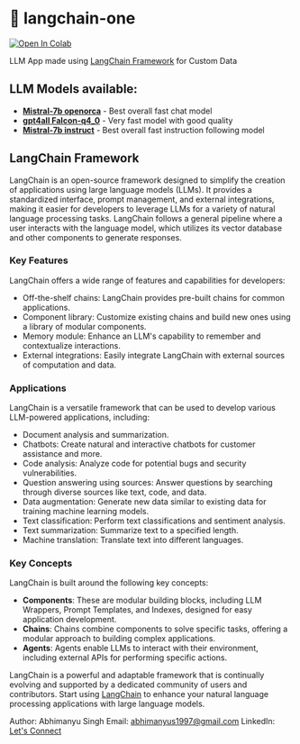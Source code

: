 # 🚀 langchain-one

<a target="_blank" href="https://colab.research.google.com/github/abhimanyus1997/langchain-one/blob/master/tests/test.ipynb">
  <img src="https://colab.research.google.com/assets/colab-badge.svg" alt="Open In Colab"/>
</a>

LLM App made using [LangChain Framework](#langchain-framework) for Custom Data

## LLM Models available:

* [__Mistral-7b openorca__](https://gpt4all.io/models/gguf/mistral-7b-openorca.Q4_0.gguf) - Best overall fast chat model
* [__gpt4all Falcon-q4_0__](https://gpt4all.io/models/gguf/gpt4all-falcon-q4_0.gguf) - Very fast model with good quality
* [__Mistral-7b instruct__](https://gpt4all.io/models/gguf/mistral-7b-instruct-v0.1.Q4_0.gguf) - Best overall fast instruction following model


## LangChain Framework

LangChain is an open-source framework designed to simplify the creation of applications using large language models (LLMs). It provides a standardized interface, prompt management, and external integrations, making it easier for developers to leverage LLMs for a variety of natural language processing tasks. LangChain follows a general pipeline where a user interacts with the language model, which utilizes its vector database and other components to generate responses.

### Key Features

LangChain offers a wide range of features and capabilities for developers:

- Off-the-shelf chains: LangChain provides pre-built chains for common applications.
- Component library: Customize existing chains and build new ones using a library of modular components.
- Memory module: Enhance an LLM's capability to remember and contextualize interactions.
- External integrations: Easily integrate LangChain with external sources of computation and data.

### Applications

LangChain is a versatile framework that can be used to develop various LLM-powered applications, including:

- Document analysis and summarization.
- Chatbots: Create natural and interactive chatbots for customer assistance and more.
- Code analysis: Analyze code for potential bugs and security vulnerabilities.
- Question answering using sources: Answer questions by searching through diverse sources like text, code, and data.
- Data augmentation: Generate new data similar to existing data for training machine learning models.
- Text classification: Perform text classifications and sentiment analysis.
- Text summarization: Summarize text to a specified length.
- Machine translation: Translate text into different languages.

### Key Concepts

LangChain is built around the following key concepts:

- **Components**: These are modular building blocks, including LLM Wrappers, Prompt Templates, and Indexes, designed for easy application development.
- **Chains**: Chains combine components to solve specific tasks, offering a modular approach to building complex applications.
- **Agents**: Agents enable LLMs to interact with their environment, including external APIs for performing specific actions.

LangChain is a powerful and adaptable framework that is continually evolving and supported by a dedicated community of users and contributors. Start using [LangChain](https://langchain.io) to enhance your natural language processing applications with large language models.

Author: Abhimanyu Singh
Email: [abhimanyus1997@gmail.com](mailto:abhimanyus1997@gmail.com)
LinkedIn: [Let's Connect](https://www.linkedin.com/in/abhimanyus1997)
